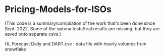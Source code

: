 # Pricing-Models-for-ISOs

(This code is a summary/compilation of the work that's been done since Sept. 2022.
Some of the optuna tests/trial results are missing, but they are saved onto separate csvs.)

UL Forecast Daily and DART.csv : data file with hourly volumes from snowflake
